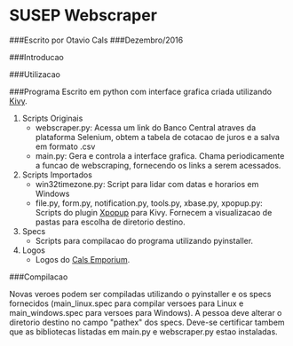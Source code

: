 # SUSEP Webscraper
###Escrito por Otavio Cals
###Dezembro/2016


###Introducao

###Utilizacao

###Programa
Escrito em python com interface grafica criada utilizando [Kivy](https://kivy.org/).

1. Scripts Originais
	* webscraper.py: Acessa um link do Banco Central atraves da plataforma Selenium, obtem a tabela de cotacao de juros e a salva em formato .csv
	* main.py: Gera e controla a interface grafica. Chama periodicamente a funcao de webscraping, fornecendo os links a serem acessados.
2. Scripts Importados
	* win32timezone.py: Script para lidar com datas e horarios em Windows
	* file.py, form.py, notification.py, tools.py, xbase.py, xpopup.py: Scripts do plugin [Xpopup](http://github.com/kivy-garden/garden.xpopup) para Kivy. Fornecem a visualizacao de pastas para escolha de diretorio destino.
3. Specs
	* Scripts para compilacao do programa utilizando pyinstaller.
4. Logos
	* Logos do [Cals Emporium](https://cals.herokuapp.com).

###Compilacao

Novas veroes podem ser compiladas utilizando o pyinstaller e os specs fornecidos (main_linux.spec para compilar versoes para Linux e main_windows.spec para versoes para Windows).
A pessoa deve alterar o diretorio destino no campo "pathex" dos specs. Deve-se certificar tambem que as bibliotecas listadas em main.py e webscraper.py estao instaladas.
